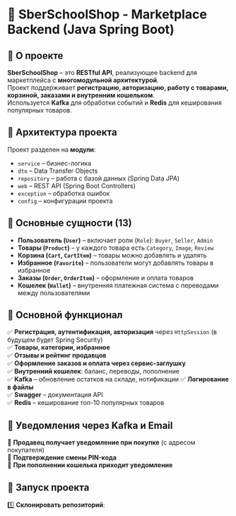 # 🛒 SberSchoolShop - Marketplace Backend (Java Spring Boot)

## 📌 О проекте
**SberSchoolShop** – это **RESTful API**, реализующее backend для маркетплейса с **многомодульной архитектурой**.  
Проект поддерживает **регистрацию, авторизацию, работу с товарами, корзиной, заказами и внутренним кошельком**.  
Используется **Kafka** для обработки событий и **Redis** для кеширования популярных товаров.

## 📌 Архитектура проекта
Проект разделен на **модули**:
- `service` – бизнес-логика
- `dto` – Data Transfer Objects
- `repository` – работа с базой данных (Spring Data JPA)
- `web` – REST API (Spring Boot Controllers)
- `exception` – обработка ошибок
- `config` – конфигурации проекта

## 📌 Основные сущности (13)
- **Пользователь (`User`)** – включает роли (`Role`): `Buyer`, `Seller`, `Admin`
- **Товары (`Product`)** – у каждого товара есть `Category`, `Image`, `Review`
- **Корзина (`Cart`, `CartItem`)** – товары можно добавлять и удалять
- **Избранное (`Favorite`)** – пользователи могут добавлять товары в избранное
- **Заказы (`Order`, `OrderItem`)** – оформление и оплата товаров
- **Кошелек (`Wallet`)** – внутренняя платежная система с переводами между пользователями

## 📌 Основной функционал
✅ **Регистрация, аутентификация, авторизация** через `HttpSession` (в будущем будет Spring Security)  
✅ **Товары, категории, избранное**  
✅ **Отзывы и рейтинг продавцов**  
✅ **Оформление заказов и оплата через сервис-заглушку**  
✅ **Внутренний кошелек**: баланс, переводы, пополнение  
✅ **Kafka** – обновление остатков на складе, нотификации 
✅ **Логирование в файлы**  
✅ **Swagger** – документация API  
✅ **Redis** – кеширование топ-10 популярных товаров

## 📌 Уведомления через Kafka и Email
🔹 **Продавец получает уведомление при покупке** (с адресом покупателя)  
🔹 **Подтверждение смены PIN-кода**  
🔹 **При пополнении кошелька приходит уведомление**

## 📌 Запуск проекта
1️⃣ **Склонировать репозиторий**:
